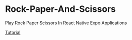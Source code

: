 # Rock-Paper-And-Scissors
Play Rock Paper Scissors In React Native Expo Applications

[Tutorial](https://youtu.be/n7Xoaso0uFM)
